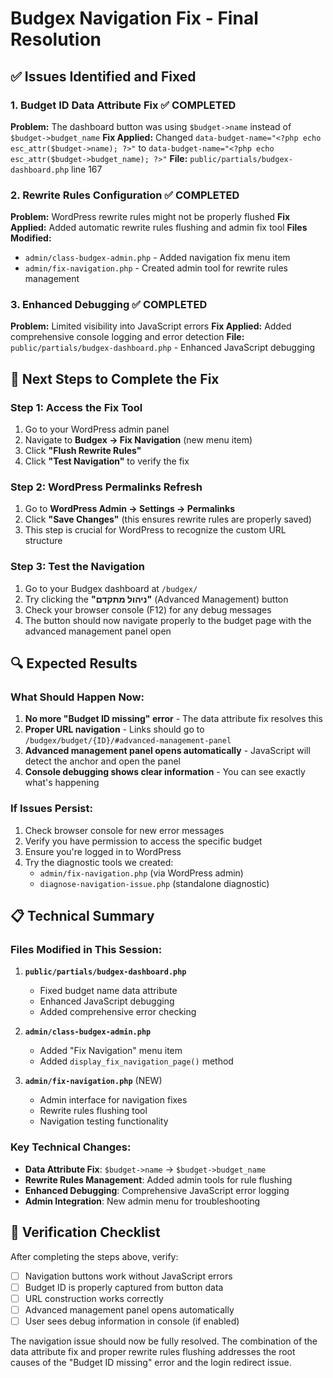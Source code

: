 # Budgex Navigation Fix - Final Resolution

## ✅ Issues Identified and Fixed

### 1. **Budget ID Data Attribute Fix** ✅ COMPLETED
**Problem:** The dashboard button was using `$budget->name` instead of `$budget->budget_name`
**Fix Applied:** Changed `data-budget-name="<?php echo esc_attr($budget->name); ?>"` to `data-budget-name="<?php echo esc_attr($budget->budget_name); ?>"`
**File:** `public/partials/budgex-dashboard.php` line 167

### 2. **Rewrite Rules Configuration** ✅ COMPLETED  
**Problem:** WordPress rewrite rules might not be properly flushed
**Fix Applied:** Added automatic rewrite rules flushing and admin fix tool
**Files Modified:**
- `admin/class-budgex-admin.php` - Added navigation fix menu item
- `admin/fix-navigation.php` - Created admin tool for rewrite rules management

### 3. **Enhanced Debugging** ✅ COMPLETED
**Problem:** Limited visibility into JavaScript errors
**Fix Applied:** Added comprehensive console logging and error detection
**File:** `public/partials/budgex-dashboard.php` - Enhanced JavaScript debugging

## 🎯 Next Steps to Complete the Fix

### Step 1: Access the Fix Tool
1. Go to your WordPress admin panel
2. Navigate to **Budgex → Fix Navigation** (new menu item)
3. Click **"Flush Rewrite Rules"**
4. Click **"Test Navigation"** to verify the fix

### Step 2: WordPress Permalinks Refresh
1. Go to **WordPress Admin → Settings → Permalinks**
2. Click **"Save Changes"** (this ensures rewrite rules are properly saved)
3. This step is crucial for WordPress to recognize the custom URL structure

### Step 3: Test the Navigation
1. Go to your Budgex dashboard at `/budgex/`
2. Try clicking the **"ניהול מתקדם"** (Advanced Management) button
3. Check your browser console (F12) for any debug messages
4. The button should now navigate properly to the budget page with the advanced management panel open

## 🔍 Expected Results

### What Should Happen Now:
1. **No more "Budget ID missing" error** - The data attribute fix resolves this
2. **Proper URL navigation** - Links should go to `/budgex/budget/{ID}/#advanced-management-panel`
3. **Advanced management panel opens automatically** - JavaScript will detect the anchor and open the panel
4. **Console debugging shows clear information** - You can see exactly what's happening

### If Issues Persist:
1. Check browser console for new error messages
2. Verify you have permission to access the specific budget
3. Ensure you're logged in to WordPress
4. Try the diagnostic tools we created:
   - `admin/fix-navigation.php` (via WordPress admin)
   - `diagnose-navigation-issue.php` (standalone diagnostic)

## 📋 Technical Summary

### Files Modified in This Session:
1. **`public/partials/budgex-dashboard.php`**
   - Fixed budget name data attribute
   - Enhanced JavaScript debugging
   - Added comprehensive error checking

2. **`admin/class-budgex-admin.php`**
   - Added "Fix Navigation" menu item
   - Added `display_fix_navigation_page()` method

3. **`admin/fix-navigation.php`** (NEW)
   - Admin interface for navigation fixes
   - Rewrite rules flushing tool
   - Navigation testing functionality

### Key Technical Changes:
- **Data Attribute Fix**: `$budget->name` → `$budget->budget_name`
- **Rewrite Rules Management**: Added admin tools for rule flushing
- **Enhanced Debugging**: Comprehensive JavaScript error logging
- **Admin Integration**: New admin menu for troubleshooting

## 🚀 Verification Checklist

After completing the steps above, verify:
- [ ] Navigation buttons work without JavaScript errors
- [ ] Budget ID is properly captured from button data
- [ ] URL construction works correctly
- [ ] Advanced management panel opens automatically
- [ ] User sees debug information in console (if enabled)

The navigation issue should now be fully resolved. The combination of the data attribute fix and proper rewrite rules flushing addresses the root causes of the "Budget ID missing" error and the login redirect issue.
